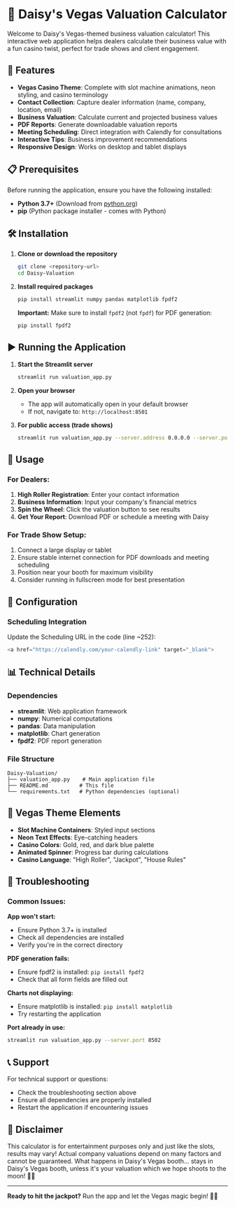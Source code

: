 # 🎰 Daisy's Vegas Valuation Calculator

Welcome to Daisy's Vegas-themed business valuation calculator! This interactive web application helps dealers calculate their business value with a fun casino twist, perfect for trade shows and client engagement.

## 🚀 Features

- **Vegas Casino Theme**: Complete with slot machine animations, neon styling, and casino terminology
- **Contact Collection**: Capture dealer information (name, company, location, email)
- **Business Valuation**: Calculate current and projected business values
- **PDF Reports**: Generate downloadable valuation reports
- **Meeting Scheduling**: Direct integration with Calendly for consultations
- **Interactive Tips**: Business improvement recommendations
- **Responsive Design**: Works on desktop and tablet displays

## 📋 Prerequisites

Before running the application, ensure you have the following installed:

- **Python 3.7+** (Download from [python.org](https://python.org))
- **pip** (Python package installer - comes with Python)

## 🛠️ Installation

1. **Clone or download the repository**

   ```bash
   git clone <repository-url>
   cd Daisy-Valuation
   ```

2. **Install required packages**

   ```bash
   pip install streamlit numpy pandas matplotlib fpdf2
   ```

   **Important:** Make sure to install `fpdf2` (not `fpdf`) for PDF generation:

   ```bash
   pip install fpdf2
   ```

## ▶️ Running the Application

1. **Start the Streamlit server**

   ```bash
   streamlit run valuation_app.py
   ```

2. **Open your browser**

   - The app will automatically open in your default browser
   - If not, navigate to: `http://localhost:8501`

3. **For public access (trade shows)**
   ```bash
   streamlit run valuation_app.py --server.address 0.0.0.0 --server.port 8501
   ```

## 🎯 Usage

### For Dealers:

1. **High Roller Registration**: Enter your contact information
2. **Business Information**: Input your company's financial metrics
3. **Spin the Wheel**: Click the valuation button to see results
4. **Get Your Report**: Download PDF or schedule a meeting with Daisy

### For Trade Show Setup:

1. Connect a large display or tablet
2. Ensure stable internet connection for PDF downloads and meeting scheduling
3. Position near your booth for maximum visibility
4. Consider running in fullscreen mode for best presentation

## 🔧 Configuration

### Scheduling Integration

Update the Scheduling URL in the code (line ~252):

```python
<a href="https://calendly.com/your-calendly-link" target="_blank">
```

## 📊 Technical Details

### Dependencies

- **streamlit**: Web application framework
- **numpy**: Numerical computations
- **pandas**: Data manipulation
- **matplotlib**: Chart generation
- **fpdf2**: PDF report generation

### File Structure

```
Daisy-Valuation/
├── valuation_app.py    # Main application file
├── README.md          # This file
└── requirements.txt   # Python dependencies (optional)
```

## 🎰 Vegas Theme Elements

- **Slot Machine Containers**: Styled input sections
- **Neon Text Effects**: Eye-catching headers
- **Casino Colors**: Gold, red, and dark blue palette
- **Animated Spinner**: Progress bar during calculations
- **Casino Language**: "High Roller", "Jackpot", "House Rules"

## 🐛 Troubleshooting

### Common Issues:

**App won't start:**

- Ensure Python 3.7+ is installed
- Check all dependencies are installed
- Verify you're in the correct directory

**PDF generation fails:**

- Ensure fpdf2 is installed: `pip install fpdf2`
- Check that all form fields are filled out

**Charts not displaying:**

- Ensure matplotlib is installed: `pip install matplotlib`
- Try restarting the application

**Port already in use:**

```bash
streamlit run valuation_app.py --server.port 8502
```

## 📞 Support

For technical support or questions:

- Check the troubleshooting section above
- Ensure all dependencies are properly installed
- Restart the application if encountering issues

## 🎲 Disclaimer

This calculator is for entertainment purposes only and just like the slots, results may vary! Actual company valuations depend on many factors and cannot be guaranteed. What happens in Daisy's Vegas booth… stays in Daisy's Vegas booth, unless it's your valuation which we hope shoots to the moon! 🚀🌙

---

**Ready to hit the jackpot?** Run the app and let the Vegas magic begin! 🎰✨
